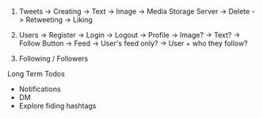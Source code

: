 1. Tweets
    -> Creating
        -> Text
        -> Image -> Media Storage Server
    -> Delete
    -> Retweeting
    -> Liking

2. Users
    -> Register
    -> Login
    -> Logout
    -> Profile
        -> Image?
        -> Text?
        -> Follow Button
    -> Feed
        -> User's feed only?
        -> User + who they follow?

3. Following / Followers


Long Term Todos
 - Notifications
 - DM
 - Explore fiding hashtags

